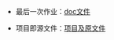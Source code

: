 - 最后一次作业：[doc文件](../.local/static/2019/5/6/uml_王京龙－邢鹏飞－企业员工管理系统.1559355831622.doc)

- 项目即源文件：[项目及原文件](../.local/static/2019/5/2/EMS.1559658480039.zip)